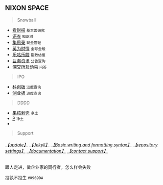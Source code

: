 ## NIXON SPACE

> Snowball

- [看财报](https://www.kancaibao.com/index.asp)  `基本面研究`
- [语雀](https://www.yuque.com/)  `知识树`
- [集思录](https://www.jisilu.cn/)  `现金管理`
- [英为财情](https://cn.investing.com/{:target="_blank"}) `全球金融`
- [乐咕乐股](https://legulegu.com/) `指数估值`
- [巨潮资讯](http://www.cninfo.com.cn/new/index) `公告查询`
- [深交所互动易](http://irm.cninfo.com.cn/ircs/index) `问答`

> IPO

- [科创板](http://kcb.sse.com.cn/renewal/)  `进度查询`
- [创业板](http://listing.szse.cn/projectdynamic/ipo/index.html)  `进度查询`

> DDDD

- [果核剥壳](https://www.ghxi.com/) `净土`
- [P](https://www.portablesoft.org/) `净土`
- 

> Support

###### [【update】](https://github.com/3237/3237.github.io/edit/main/README.md) [【Jekyll】](https://jekyllrb.com/) [【Basic writing and formatting syntax】](https://docs.github.com/en/github/writing-on-github/getting-started-with-writing-and-formatting-on-github/basic-writing-and-formatting-syntax) [【repository settings】](https://github.com/3237/3237.github.io/settings/pages) [【documentation】](https://docs.github.com/categories/github-pages-basics/) [【contact support】](https://support.github.com/contact) 

跟人走进，做企业家的同行者，怎么样会失败
 
投孰不投生 `#0969DA`
